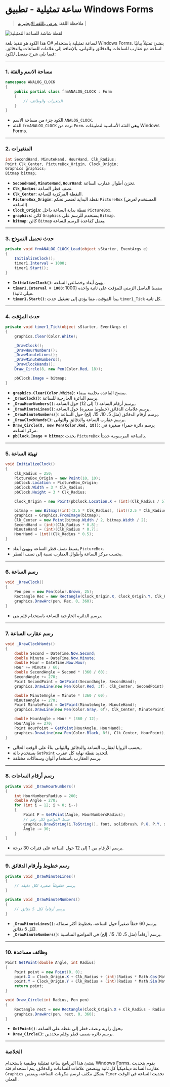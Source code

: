 # ساعة تمثيلية - تطبيق Windows Forms

> **ملاحظة اللغة**: 
> [عرض باللغة الإنجليزية](README.md) |

![لقطة شاشة للساعة التمثيلية](images/analogClock.png) 

هذا الكود هو تنفيذ بلغة C# لساعة تمثيلية باستخدام Windows Forms. ينشئ تمثيلاً بيانيًا لساعة مع عقارب للساعات والدقائق والثواني، بالإضافة إلى علامات للساعات والدقائق. فيما يلي شرح مفصل للكود:

---
### **1. مساحة الاسم والفئة**
```csharp
namespace ANALOG_CLOCK
{
    public partial class frmANALOG_CLOCK : Form
    {
        // المتغيرات والوظائف
    }
}
```
- الكود جزء من مساحة الاسم `ANALOG_CLOCK`.
- الفئة `frmANALOG_CLOCK` ترث من `Form`، وهي الفئة الأساسية لتطبيقات Windows Forms.

---

### **2. المتغيرات**
```csharp
int SecondHand, MinuteHand, HourHand, Clk_Radius;
Point Clk_Center, PictureBox_Origin, Clock_Origin;
Graphics graphics;
Bitmap bitmap;
```
- **`SecondHand`, `MinuteHand`, `HourHand`**: تخزن أطوال عقارب الساعة.
- **`Clk_Radius`**: نصف قطر الساعة.
- **`Clk_Center`**: النقطة المركزية للساعة.
- **`PictureBox_Origin`**: نقطة البداية لعنصر تحكم `PictureBox` (المستخدم لعرض الساعة).
- **`Clock_Origin`**: نقطة بداية الساعة داخل `PictureBox`.
- **`graphics`**: كائن `Graphics` يستخدم للرسم على `Bitmap`.
- **`bitmap`**: كائن `Bitmap` يعمل كقاعدة للرسم للساعة.

---

### **3. حدث تحميل النموذج**
```csharp
private void frmANALOG_CLOCK_Load(object sStarter, EventArgs e)
{
    InitializeClock();
    timer1.Interval = 1000;
    timer1.Start();
}
```
- **`InitializeClock()`**: يهيئ أبعاد وخصائص الساعة.
- **`timer1.Interval = 1000`**: يضبط الفاصل الزمني للمؤقت على ثانية واحدة (1000 ميلي ثانية).
- **`timer1.Start()`**: يبدأ المؤقت، مما يؤدي إلى تشغيل حدث `timer1_Tick` كل ثانية.

---

### **4. حدث المؤقت**
```csharp
private void timer1_Tick(object sStarter, EventArgs e)
{
    graphics.Clear(Color.White);

    _DrawClock();
    _DrawHourNumbers();
    _DrawMinuteLines();
    _DrawMinuteNumbers();
    _DrawClockHands();
    Draw_Circle(8, new Pen(Color.Red, 18));

    pbClock.Image = bitmap;
}
```
- **`graphics.Clear(Color.White)`**: يمسح القاعدة بخلفية بيضاء.
- **`_DrawClock()`**: يرسم الدائرة الخارجية للساعة.
- **`_DrawHourNumbers()`**: يرسم أرقام الساعة (1 إلى 12) حول الساعة.
- **`_DrawMinuteLines()`**: يرسم علامات الدقائق (خطوط صغيرة) حول الساعة.
- **`_DrawMinuteNumbers()`**: يرسم أرقام الدقائق (مثل 5، 10، 15، إلخ) حول الساعة.
- **`_DrawClockHands()`**: يرسم عقارب الساعة والدقائق والثواني.
- **`Draw_Circle(8, new Pen(Color.Red, 18))`**: يرسم دائرة حمراء صغيرة في مركز الساعة.
- **`pbClock.Image = bitmap`**: يحدث `PictureBox` بالساعة المرسومة حديثاً.

---

### **5. تهيئة الساعة**
```csharp
void InitializeClock()
{
    Clk_Radius = 250;
    PictureBox_Origin = new Point(10, 10);
    pbClock.Location = PictureBox_Origin;
    pbClock.Width = 3 * Clk_Radius;
    pbClock.Height = 3 * Clk_Radius;

    Clock_Origin = new Point(pbClock.Location.X + (int)(Clk_Radius / 5), pbClock.Location.Y + (int)(Clk_Radius / 5));

    bitmap = new Bitmap((int)(2.5 * Clk_Radius), (int)(2.5 * Clk_Radius));
    graphics = Graphics.FromImage(bitmap);
    Clk_Center = new Point(bitmap.Width / 2, bitmap.Width / 2);
    SecondHand = (int)(Clk_Radius * 0.8);
    MinuteHand = (int)(Clk_Radius * 0.7);
    HourHand = (int)(Clk_Radius * 0.5);
}
```
- يضبط نصف قطر الساعة ويهيئ أبعاد `PictureBox`.
- يحسب مركز الساعة وأطوال العقارب نسبة إلى نصف القطر.

---

### **6. رسم الساعة**
```csharp
void _DrawClock()
{
    Pen pen = new Pen(Color.Brown, 25);
    Rectangle Rec = new Rectangle(Clock_Origin.X, Clock_Origin.Y, Clk_Radius * 2, Clk_Radius * 2);
    graphics.DrawArc(pen, Rec, 0, 360);
}
```
- يرسم الدائرة الخارجية للساعة باستخدام قلم بني.

---

### **7. رسم عقارب الساعة**
```csharp
void _DrawClockHands()
{
    double Second = DateTime.Now.Second;
    double Minute = DateTime.Now.Minute;
    double Hour = DateTime.Now.Hour;
    Hour += Minute / 60;
    double SecondAngle = Second * (360 / 60);
    SecondAngle += 270;
    Point SecondPoint = GetPoint(SecondAngle, SecondHand);
    graphics.DrawLine(new Pen(Color.Red, 3f), Clk_Center, SecondPoint);

    double MinuteAngle = Minute * (360 / 60);
    MinuteAngle += 270;
    Point MinutePoint = GetPoint(MinuteAngle, MinuteHand);
    graphics.DrawLine(new Pen(Color.Gray, 6f), Clk_Center, MinutePoint);

    double HourAngle = Hour * (360 / 12);
    HourAngle += 270;
    Point HourPoint = GetPoint(HourAngle, HourHand);
    graphics.DrawLine(new Pen(Color.Black, 8f), Clk_Center, HourPoint);
}
```
- يحسب الزوايا لعقارب الساعة والدقائق والثواني بناءً على الوقت الحالي.
- يستخدم دالة `GetPoint` لتحديد نقطة نهاية كل عقرب.
- يرسم العقارب باستخدام ألوان وسماكات مختلفة.

---

### **8. رسم أرقام الساعات**
```csharp
private void _DrawHourNumbers()
{
    int HourNumbersRadius = 200;
    double Angle = 270;
    for (int i = 12; i > 0; i--)
    {
        Point P = GetPoint(Angle, HourNumbersRadius);
        // ضبط المواضع لكل رقم
        graphics.DrawString(i.ToString(), font, solidbrush, P.X, P.Y, stringformat);
        Angle -= 30;
    }
}
```
- يرسم الأرقام من 1 إلى 12 حول الساعة على فترات 30 درجة.

---

### **9. رسم خطوط وأرقام الدقائق**
```csharp
private void _DrawMinuteLines()
{
    // يرسم خطوطاً صغيرة لكل دقيقة
}

private void _DrawMinuteNumbers()
{
    // يرسم أرقاماً لكل 5 دقائق
}
```
- **`_DrawMinuteLines()`**: يرسم 60 خطاً صغيراً حول الساعة، بخطوط أكثر سماكة لكل 5 دقائق.
- **`_DrawMinuteNumbers()`**: يرسم أرقاماً (مثل 5، 10، 15، إلخ) في المواضع المناسبة.

---

### **10. وظائف مساعدة**
```csharp
Point GetPoint(double Angle, int Radius)
{
    Point point = new Point(0, 0);
    point.X = Clock_Origin.X + Clk_Radius + (int)(Radius * Math.Cos(Math.PI * Angle / 180));
    point.Y = Clock_Origin.Y + Clk_Radius + (int)(Radius * Math.Sin(Math.PI * Angle / 180));
    return point;
}

void Draw_Circle(int Radius, Pen pen)
{
    Rectangle rect = new Rectangle(Clock_Origin.X + Clk_Radius - Radius, Clock_Origin.Y + Clk_Radius - Radius, Radius * 2, Radius * 2);
    graphics.DrawArc(pen, rect, 0, 360);
}
```
- **`GetPoint()`**: يحول زاوية ونصف قطر إلى نقطة على الساعة.
- **`Draw_Circle()`**: يرسم دائرة بنصف قطر وقلم محددين.

---

### **الخلاصة**
ينشئ هذا البرنامج ساعة تمثيلية وظيفية باستخدام Windows Forms. يقوم بتحديث عقارب الساعة ديناميكياً كل ثانية ويتضمن علامات للساعات والدقائق. يتم استخدام فئة `Graphics` بشكل مكثف لرسم مكونات الساعة، ويضمن `Timer` تحديث الساعة في الوقت الفعلي.
